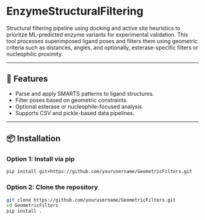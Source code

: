 # EnzymeStructuralFiltering

Structural filtering pipeline using docking and active site heuristics to prioritze ML-predicted enzyme variants for experimental validation. 
This tool processes superimposed ligand poses and filters them using geometric criteria such as distances, angles, and optionally, esterase-specific filters or nucleophilic proximity.

---

## 🚀 Features

- Parse and apply SMARTS patterns to ligand structures.
- Filter poses based on geometric constraints.
- Optional esterase or nucleophile-focused analysis.
- Supports CSV and pickle-based data pipelines.

---

## 📦 Installation

### Option 1: Install via pip
```bash
pip install git+https://github.com/yourusername/GeometricFilters.git
```

### Option 2: Clone the repository
```bash
git clone https://github.com/yourusername/GeometricFilters.git
cd GeometricFilters
pip install .
```

